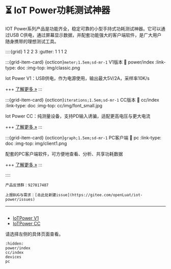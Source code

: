 # ⏳ IoT Power功耗测试神器

IOT Power系列产品是功能齐全，稳定可靠的小型手持式功耗测试神器。它可以通过USB C供电，通过屏幕显示数据，并配套功能强大的客户端软件，是广大用户随身携带的理想测试工具。

::::{grid} 1 2 2 3
:gutter: 1 1 1 2

:::{grid-item-card} {octicon}`meter;1.5em;sd-mr-1` V1版本
:link: power/index
:link-type: doc
:img-top: img/classic.png

Iot Power V1：USB供电，作为电源使用，输出最大5V/2A，采样率10K/s

+++
[了解更多 »](power/index)
:::

:::{grid-item-card} {octicon}`iterations;1.5em;sd-mr-1` CC版本
:link: cc/index
:link-type: doc
:img-top: cc/img/font_small.jpg

Iot Power CC：纯测量设备，支持PD输入诱骗，适配更高电压与更大电流

+++
[了解更多 »](cc/index)
:::

:::{grid-item-card} {octicon}`graph;1.5em;sd-mr-1` PC客户端
:link: pc
:link-type: doc
:img-top: img/client1.png

配套的PC客户端软件，可方便地查看、分析、共享功耗数据

+++
[了解更多 »](pc)
:::

::::

```{notice}
产品反馈群：927817487
```

```{note}
上报BUG与需求：[击此处新建issue](https://gitee.com/openLuat/iot-power/issues)
```

---

```{rubric} 更多资料
```

- [IoTPower V1](power/index)
- [IoTPower CC](cc/index)

请选择左侧的具体页面查看。
<script>
  window.chatbaseConfig = {
    chatbotId: "RIXmYPQ0zos-37Nz_zL0O",
  }
</script>
<script
  src="https://www.chatbase.co/embed.min.js"
  id="RIXmYPQ0zos-37Nz_zL0O"
  defer>
</script>
```{toctree}
:hidden:
power/index
cc/index
devices
pc
```
